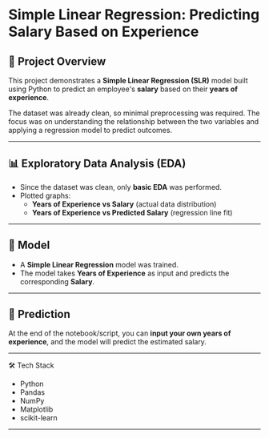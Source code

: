 # Simple Linear Regression: Predicting Salary Based on Experience

## 📌 Project Overview
This project demonstrates a **Simple Linear Regression (SLR)** model built using Python to predict an employee's **salary** based on their **years of experience**.  

The dataset was already clean, so minimal preprocessing was required. The focus was on understanding the relationship between the two variables and applying a regression model to predict outcomes.

---

## 📊 Exploratory Data Analysis (EDA)
- Since the dataset was clean, only **basic EDA** was performed.
- Plotted graphs:
  - **Years of Experience vs Salary** (actual data distribution)
  - **Years of Experience vs Predicted Salary** (regression line fit)

---

## 🤖 Model
- A **Simple Linear Regression** model was trained.
- The model takes **Years of Experience** as input and predicts the corresponding **Salary**.

---

## 🔮 Prediction
At the end of the notebook/script, you can **input your own years of experience**, and the model will predict the estimated salary.

---

🛠️ Tech Stack

- Python
- Pandas
- NumPy
- Matplotlib
- scikit-learn

---
